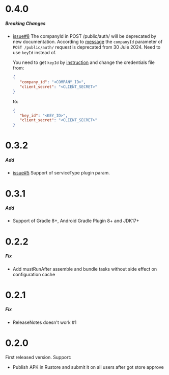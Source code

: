 # 0.4.0

##### Breaking Changes
* [issue#8](https://github.com/cianru/rustore-publish-gradle-plugin/issues/8) The companyId in POST /public/auth/ will be deprecated by new documentation.
  According to [message](https://t.me/rustoredev/476) the `companyId` parameter of `POST /public/auth/` request is deprecated from 30 Jule 2024. Need to use `keyId` instead of. 
  
  You need to get `keyId` by [instruction](https://www.rustore.ru/help/work-with-rustore-api/api-authorization-token/) and change the credentials file from:
  ```json
  {
     "company_id": "<COMPANY_ID>",
     "client_secret": "<CLIENT_SECRET>"
  }
  ```
  to:
  ```json
  {
     "key_id": "<KEY_ID>",
     "client_secret": "<CLIENT_SECRET>"
  }
  ```

# 0.3.2

##### Add
* [issue#5](https://github.com/cianru/rustore-publish-gradle-plugin/issues/5) Support of serviceType plugin param.


# 0.3.1

##### Add
* Support of Gradle 8+, Android Gradle Plugin 8+ and JDK17+


# 0.2.2

##### Fix
* Add mustRunAfter assemble and bundle tasks without side effect on configuration cache 


# 0.2.1

##### Fix
* ReleaseNotes doesn't work #1


# 0.2.0

First released version. Support:
* Publish APK in Rustore and submit it on all users after got store approve
